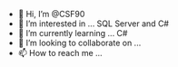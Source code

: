 - 👋 Hi, I’m @CSF90
- 👀 I’m interested in ... SQL Server and C#
- 🌱 I’m currently learning ... C#
- 💞️ I’m looking to collaborate on ...
- 📫 How to reach me ...

<!---
CSF90/CSF90 is a ✨ special ✨ repository because its `README.md` (this file) appears on your GitHub profile.
You can click the Preview link to take a look at your changes.
--->
